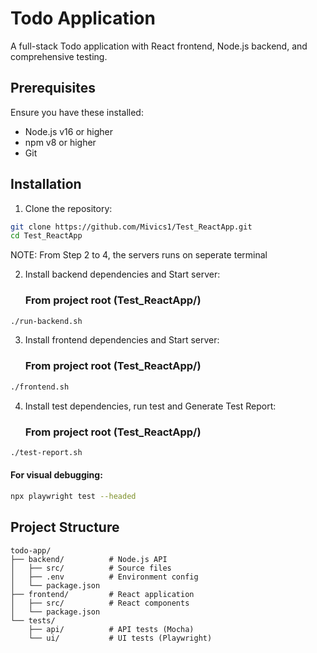 # Todo Application

A full-stack Todo application with React frontend, Node.js backend, and comprehensive testing.

## Prerequisites

Ensure you have these installed:
- Node.js v16 or higher
- npm v8 or higher
- Git

## Installation

1. Clone the repository:
```bash
git clone https://github.com/Mivics1/Test_ReactApp.git
cd Test_ReactApp
```
NOTE: From Step 2 to 4, the servers runs on seperate terminal 

2. Install backend dependencies and Start server:
   ### From project root (Test_ReactApp/)
```bash
./run-backend.sh
```

3. Install frontend dependencies and Start server:
   ### From project root (Test_ReactApp/)
```bash
./frontend.sh
```

4. Install test dependencies, run test and Generate Test Report:
   ### From project root (Test_ReactApp/)
```bash
./test-report.sh
```

#### For visual debugging:
```bash
npx playwright test --headed
```

## Project Structure
```
todo-app/
├── backend/          # Node.js API
│   ├── src/          # Source files
│   ├── .env          # Environment config
│   └── package.json
├── frontend/         # React application
│   ├── src/          # React components
│   └── package.json
└── tests/
    ├── api/          # API tests (Mocha)
    └── ui/           # UI tests (Playwright)
```

